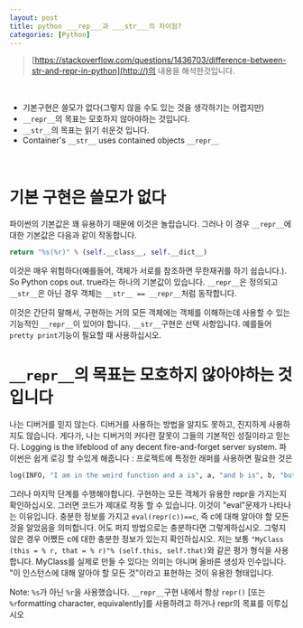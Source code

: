 ```yaml
---
layout: post
title: python ___rep___과 ___str___의 차이점?
categories: [Python]
---
```


>[https://stackoverflow.com/questions/1436703/difference-between-str-and-repr-in-python](http://)의 내용을 해석한것입니다.

<br>

* 기본구현은 쓸모가 없다(그렇지 않을 수도 있는 것을 생각하기는 어렵지만)
* ```__repr__```의 목표는 모호하지 않아야하는 것입니다.
* ```__str__```의 목표는 읽기 쉬운것 입니다.
* Container's ```__str__``` uses contained objects ```__repr__```

<br>

# 기본 구현은 쓸모가 없다

파이썬의 기본값은 꽤 유용하기 때문에 이것은 놀랍습니다. 그러나 이 경우 ```__repr__```에 대한 기본값은 다음과 같이 작동합니다.

```python
return "%s(%r)" % (self.__class__, self.__dict__)
```

이것은 매우 위험하다(예를들어, 객체가 서로를 참조하면 무한재귀를 하기 쉽습니다.). So Python cops out. true라는 하나의 기본값이 있습니다. ```__repr__```은 정의되고 ```__str__```은 아닌 경우 객체는 ```__str__ == __repr__```처럼 동작합니다.

이것은 간단히 말해서, 구현하는 거의 모든 객체에는 객체를 이해하는데 사용할 수 있는 기능적인 `__repr__`이 있어야 합니다. `__str__`구현은 선택 사항입니다. 예를들어 `pretty print`기능이 필요할 때 사용하십시오.

# ```__repr__```의 목표는 모호하지 않아야하는 것입니다

나는 디버거를 믿지 않는다. 디버거를 사용하는 방법을 알지도 못하고, 진지하게 사용하지도 않습니다. 게다가, 나는 디버거의 커다란 잘못이 그들의 기본적인 성질이라고 믿는다. Logging is the lifeblood of any decent fire-and-forget server system. 파이썬은 쉽게 로깅 할 수있게 해줍니다 : 프로젝트에 특정한 래퍼를 사용하면 필요한 것은

```python
log(INFO, "I am in the weird function and a is", a, "and b is", b, "but I got a null C — using default", default_c)
```

그러나 마지막 단계를 수행해야합니다. 구현하는 모든 객체가 유용한 repr을 가지는지 확인하십시오. 그러면 코드가 제대로 작동 할 수 있습니다. 이것이 "eval"문제가 나타나는 이유입니다. 충분한 정보를 가지고 `eval(repr(c))==c`, 즉 c에 대해 알아야 할 모든 것을 알았음을 의미합니다. 어도 퍼지 방법으로는 충분하다면 그렇게하십시오. 그렇지 않은 경우 어쨌든 c에 대한 충분한 정보가 있는지 확인하십시오. 저는 보통 `"MyClass (this = % r, that = % r)"% (self.this, self.that)`와 같은 평가 형식을 사용합니다. MyClass를 실제로 만들 수 있다는 의미는 아니며 올바른 생성자 인수입니다. "이 인스턴스에 대해 알아야 할 모든 것"이라고 표현하는 것이 유용한 형태입니다.

Note: `%s`가 아닌 `%r`을 사용했습니다. `__repr__`구현 내에서 항상 `repr()` [또는 `%r`formatting character, equivalently]를 사용하려고 하거나 repr의 목표를 이루십시오